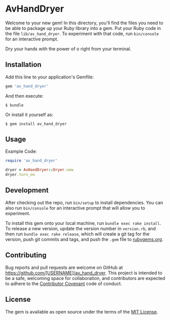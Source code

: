 # AvHandDryer

Welcome to your new gem! In this directory, you'll find the files you need to be able to package up your Ruby library into a gem. Put your Ruby code in the file `lib/av_hand_dryer`. To experiment with that code, run `bin/console` for an interactive prompt.

Dry your hands with the power of o right from your terminal.

## Installation

Add this line to your application's Gemfile:

```ruby
gem 'av_hand_dryer'
```

And then execute:

    $ bundle

Or install it yourself as:

    $ gem install av_hand_dryer

## Usage

Example Code:

```ruby
require 'av_hand_dryer'

dryer = AvHandDryer::Dryer.new
dryer.turn_on
```

## Development

After checking out the repo, run `bin/setup` to install dependencies. You can also run `bin/console` for an interactive prompt that will allow you to experiment.

To install this gem onto your local machine, run `bundle exec rake install`. To release a new version, update the version number in `version.rb`, and then run `bundle exec rake release`, which will create a git tag for the version, push git commits and tags, and push the `.gem` file to [rubygems.org](https://rubygems.org).

## Contributing

Bug reports and pull requests are welcome on GitHub at https://github.com/[USERNAME]/av_hand_dryer. This project is intended to be a safe, welcoming space for collaboration, and contributors are expected to adhere to the [Contributor Covenant](http://contributor-covenant.org) code of conduct.


## License

The gem is available as open source under the terms of the [MIT License](http://opensource.org/licenses/MIT).

